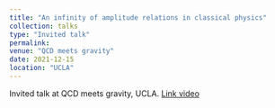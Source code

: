 ```yaml
---
title: "An infinity of amplitude relations in classical physics"
collection: talks
type: "Invited talk"
permalink:
venue: "QCD meets gravity"
date: 2021-12-15
location: "UCLA"
---
```


Invited talk at QCD meets gravity, UCLA. [Link video](https://www.youtube.com/watch?v=KnxY-lWn9u0)
